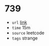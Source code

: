 # 739
- `url` [link](https://leetcode.com/problems/daily-temperatures/description/?envType=daily-question&envId=2024-01-31)
- `time` 15m
- `source` leetcode
- `tags` strange